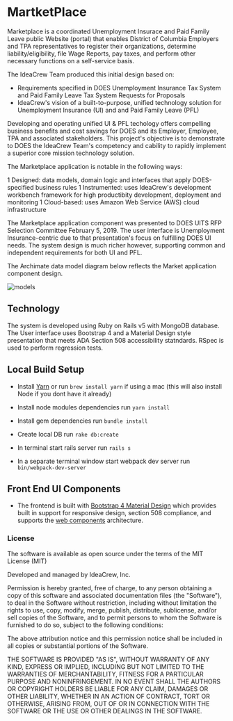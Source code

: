 # MartketPlace

Marketplace is a coordinated Unemployment Insurace and Paid Family Leave public Website (portal) that enables District of Columbia Employers and TPA representatives to register their organizations, determine liability/eligibility, file Wage Reports, pay taxes, and perform other necessary functions on a self-service basis.

The IdeaCrew Team produced this initial design based on:

* Requirements specified in DOES Unemployment Insurance Tax System and Paid Family Leave Tax System Requests for Proposals
* IdeaCrew's vision of a built-to-purpose, unified technology solution for Unemployment Insurance (UI) and and Paid Family Leave (PFL)

Developing and operating unified UI & PFL techology offers compelling business benefits and cost savings for DOES and its Employer, Employee, TPA and associated stakeholders.  This project's objective is to demonstrate to DOES the IdeaCrew Team's competency and cability to rapidly implement a superior core mission technology solution.  

The Marketplace application is notable in the following ways:

1 Designed: data models, domain logic and interfaces that apply DOES-specified business rules
1 Instrumented: uses IdeaCrew's development workbench framework for high productibity development, deployment and monitoring
1 Cloud-based: uses Amazon Web Service (AWS) cloud infrastructure 

The Marketplace application component was presented to DOES UITS RFP Selection Committee February 5, 2019.  The user interface is Unemployment Insurance-centric due to that presentation's focus on fulfilling DOES UI needs.  The system design is much richer however, supporting common and independent requirements for both UI and PFL.

The Archimate data model diagram below reflects the Market application component design.

![models](https://raw.githubusercontent.com/ipublic/marketplace/7f66e5e333ddc913046d609d4feb7e94cc987785/models.png)

## Technology

The system is developed using Ruby on Rails v5 with MongoDB database.  The User interface uses Bootstrap 4 and a Material Design style presentation that meets ADA Section 508 accessibility statndards.  RSpec is used to perform regression tests.


## Local Build Setup

* Install [Yarn](https://yarnpkg.com/en/) or run `brew install yarn` if using a mac (this will also install Node if you dont have it already)

* Install node modules dependencies run `yarn install`

* Install gem dependencies run `bundle install`

* Create local DB run `rake db:create`

* In terminal start rails server run `rails s`

* In a separate terminal window start webpack dev server run `bin/webpack-dev-server`

## Front End UI Components

* The frontend is built with [Bootstrap 4 Material Design](https://fezvrasta.github.io/bootstrap-material-design/docs/4.0/getting-started/introduction/) which provides built in support for responsive design, section 508 compliance, and supports the [web components](https://en.wikipedia.org/wiki/Web_Components) architecture.

### License

The software is available as open source under the terms of the MIT License (MIT)

Developed and managed by IdeaCrew, Inc.

Permission is hereby granted, free of charge, to any person obtaining a copy
of this software and associated documentation files (the "Software"), to deal
in the Software without restriction, including without limitation the rights
to use, copy, modify, merge, publish, distribute, sublicense, and/or sell
copies of the Software, and to permit persons to whom the Software is
furnished to do so, subject to the following conditions:

The above attribution notice and this permission notice shall be included in
all copies or substantial portions of the Software.

THE SOFTWARE IS PROVIDED "AS IS", WITHOUT WARRANTY OF ANY KIND, EXPRESS OR
IMPLIED, INCLUDING BUT NOT LIMITED TO THE WARRANTIES OF MERCHANTABILITY,
FITNESS FOR A PARTICULAR PURPOSE AND NONINFRINGEMENT. IN NO EVENT SHALL THE
AUTHORS OR COPYRIGHT HOLDERS BE LIABLE FOR ANY CLAIM, DAMAGES OR OTHER
LIABILITY, WHETHER IN AN ACTION OF CONTRACT, TORT OR OTHERWISE, ARISING FROM,
OUT OF OR IN CONNECTION WITH THE SOFTWARE OR THE USE OR OTHER DEALINGS IN
THE SOFTWARE.
